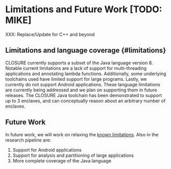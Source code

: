 # Limitations and Future Work [TODO: MIKE]

XXX: Replace/Update for C++ and beyond

## Limitations and language coverage {#limitations} 
CLOSURE currently supports a subset of the Java language version 8. Notable
current limitations are a lack of support for multi-threading applications and
annotating lambda functions. Additionally, some underlying toolchains used have
limited support for large programs. Lastly, we currently do not support Android
applications.  These language limitations are currently being addressed and we
plan on supporting them in future releases. The CLOSURE Java toolchain has
been demonstrated to support up to 3 enclaves, and can conceptually reason
about an arbitrary number of enclaves. 

## Future Work

In future work, we will work on relaxing the [known limitations](#limitations).
Also in the research pipeline are:
  
1. Support for Android applications
2. Support for analysis and partitioning of large applications
3. More complete coverage of the Java language
   

